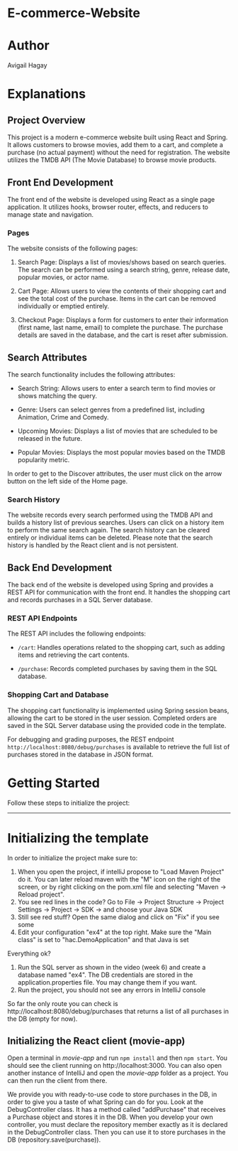 # E-commerce-Website

# Author
Avigail Hagay

# Explanations

## Project Overview

This project is a modern e-commerce website built using React and Spring. It allows customers to browse movies, add them to a cart, and complete a purchase (no actual payment) without the need for registration. The website utilizes the TMDB API (The Movie Database) to browse movie products.

## Front End Development

The front end of the website is developed using React as a single page application. It utilizes hooks, browser router, effects, and reducers to manage state and navigation.

### Pages

The website consists of the following pages:

1. Search Page: Displays a list of movies/shows based on search queries. The search can be performed using a search string, genre, release date, popular movies, or actor name.

2. Cart Page: Allows users to view the contents of their shopping cart and see the total cost of the purchase. Items in the cart can be removed individually or emptied entirely.

3. Checkout Page: Displays a form for customers to enter their information (first name, last name, email) to complete the purchase. The purchase details are saved in the database, and the cart is reset after submission.

## Search Attributes

The search functionality includes the following attributes:

- Search String: Allows users to enter a search term to find movies or shows matching the query.

- Genre: Users can select genres from a predefined list, including Animation, Crime and Comedy.

- Upcoming Movies: Displays a list of movies that are scheduled to be released in the future.

- Popular Movies: Displays the most popular movies based on the TMDB popularity metric.

In order to get to the Discover attributes, the user must click on the arrow button on the left side of the Home page.

### Search History

The website records every search performed using the TMDB API and builds a history list of previous searches. Users can click on a history item to perform the same search again. The search history can be cleared entirely or individual items can be deleted. Please note that the search history is handled by the React client and is not persistent.

## Back End Development

The back end of the website is developed using Spring and provides a REST API for communication with the front end. It handles the shopping cart and records purchases in a SQL Server database.

### REST API Endpoints

The REST API includes the following endpoints:

- `/cart`: Handles operations related to the shopping cart, such as adding items and retrieving the cart contents.

- `/purchase`: Records completed purchases by saving them in the SQL database.

### Shopping Cart and Database

The shopping cart functionality is implemented using Spring session beans, allowing the cart to be stored in the user session. Completed orders are saved in the SQL Server database using the provided code in the template.

For debugging and grading purposes, the REST endpoint `http://localhost:8080/debug/purchases` is available to retrieve the full list of purchases stored in the database in JSON format.

# Getting Started

Follow these steps to initialize the project:

---------------------
# Initializing the template

In order to initialize the project make sure to:

1. When you open the project, if intelliJ propose to "Load Maven Project" do it. You can later reload maven with the "M" icon on the right of the screen, or by right clicking on the pom.xml file and selecting "Maven -> Reload project".
2. You see red lines in the code? Go to File -> Project Structure -> Project Settings -> Project -> SDK -> and choose your Java SDK
3. Still see red stuff? Open the same dialog and click on "Fix" if you see some
4. Edit your configuration "ex4" at the top right. Make sure the "Main class" is set to "hac.DemoApplication" and that Java is set

Everything ok?
1. Run the SQL server as shown in the video (week 6) and create a database named "ex4". The DB credentials are stored in the application.properties file. You may change them if you want.
2. Run the project, you should not see any errors in IntelliJ console

So far the only route you can check is http://localhost:8080/debug/purchases
that returns a list of all purchases in the DB (empty for now).

## Initializing the React client (movie-app)

Open a terminal in *movie-app* and run `npm install` and then `npm start`. You should see the client running on http://localhost:3000.
You can also open another instance of IntelliJ and open the *movie-app* folder as a project. You can then run the client from there.


We provide you with ready-to-use code to store purchases in the DB, in order to give you a taste of what Spring can do for you.
Look at the DebugController class. It has a method called "addPurchase" that receives a Purchase object and stores it in the DB.
When you develop your own controller, you must declare the repository member exactly as it is declared in the DebugController class.
Then you can use it to store purchases in the DB (repository.save(purchase)).
